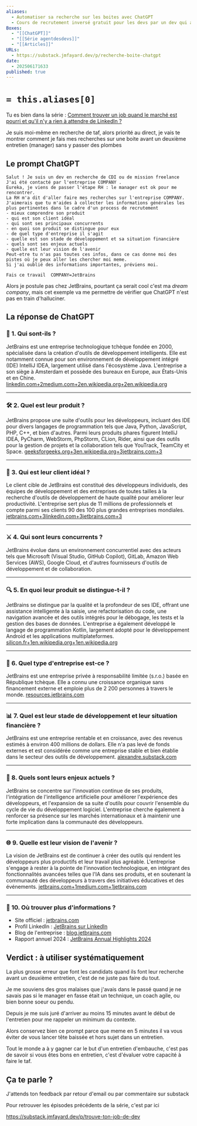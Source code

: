 ```yaml
---
aliases:
  - Automatiser sa recherche sur les boites avec ChatGPT
  - Cours de recrutement inversé gratuit pour les devs par un dev qui a fait du recrutement
Boxes:
  - "[[ChatGPT]]"
  - "[[Série agentdesdevs]]"
  - "[[Articles]]"
URLs:
  - https://substack.jmfayard.dev/p/recherche-boite-chatgpt
date:
  - 202506171633
published: true
---
```

# `= this.aliases[0]`

Tu es bien dans la série : [Comment trouver un job quand le marché est pourri et qu'il n'y a rien à attendre de LinkedIn ?](https://substack.jmfayard.dev/p/trouve-ton-job-de-dev)

Je suis moi-même en recherche de taf, alors priorité au direct, je vais te montrer comment je fais mes recherches sur une boite avant un deuxième entretien (manager) sans y passer des plombes

## Le prompt ChatGPT

```
Salut ! Je suis un dev en recherche de CDI ou de mission freelance
J'ai été contacté par l'entreprise COMPANY . 
Eureka, je viens de passer l'étape RH : le manager est ok pour me rencontrer. 
La RH m'a dit d'aller faire mes recherches sur l'entreprise COMPANY.
J'aimerais que tu m'aides à collecter les informations générales les plus pertinentes dans le cadre d'un process de recrutement
- mieux comprendre son produit
- qui est son client idéal
- qui sont ses principaux concurrents
- en quoi son produit se distingue pour eux
- de quel type d'entreprise il s'agit
- quelle est son stade de développement et sa situation financière
- quels sont ses enjeux actuels
- quelle est leur vision de l'avenir
Peut-etre tu n'as pas toutes ces infos, dans ce cas donne moi des pistes où je peux aller les chercher moi meme. 
Si j'ai oublié des informations importantes, préviens moi. 

Fais ce travail  COMPANY=JetBrains
```

Alors je postule pas chez JetBrains, pourtant ça serait cool c'est ma *dream company*, mais cet exemple va me permettre de vérifier que ChatGPT n'est pas en train d'halluciner.

## La réponse de ChatGPT

### 🧭 1. **Qui sont-ils ?**

JetBrains est une entreprise technologique tchèque fondée en 2000, spécialisée dans la création d'outils de développement intelligents. Elle est notamment connue pour son environnement de développement intégré (IDE) IntelliJ IDEA, largement utilisé dans l'écosystème Java. L'entreprise a son siège à Amsterdam et possède des bureaux en Europe, aux États-Unis et en Chine. [linkedin.com+2medium.com+2en.wikipedia.org+2](https://medium.com/%40AlexanderObregon/an-introduction-to-jetbrains-a-powerful-suite-for-developers-6757639c2fe0?utm_source=chatgpt.com)[en.wikipedia.org](https://en.wikipedia.org/wiki/JetBrains?utm_source=chatgpt.com)

---
### 🛠️ 2. **Quel est leur produit ?**

JetBrains propose une suite d'outils pour les développeurs, incluant des IDE pour divers langages de programmation tels que Java, Python, JavaScript, PHP, C++, et bien d'autres. Parmi leurs produits phares figurent IntelliJ IDEA, PyCharm, WebStorm, PhpStorm, CLion, Rider, ainsi que des outils pour la gestion de projets et la collaboration tels que YouTrack, TeamCity et Space. [geeksforgeeks.org+3en.wikipedia.org+3jetbrains.com+3](https://en.wikipedia.org/wiki/JetBrains?utm_source=chatgpt.com)

---

### 🎯 3. **Qui est leur client idéal ?**

Le client cible de JetBrains est constitué des développeurs individuels, des équipes de développement et des entreprises de toutes tailles à la recherche d'outils de développement de haute qualité pour améliorer leur productivité. L'entreprise sert plus de 11 millions de professionnels et compte parmi ses clients 90 des 100 plus grandes entreprises mondiales. [jetbrains.com+3linkedin.com+3jetbrains.com+3](https://www.linkedin.com/company/jetbrains?utm_source=chatgpt.com)

---

### ⚔️ 4. **Qui sont leurs concurrents ?**

JetBrains évolue dans un environnement concurrentiel avec des acteurs tels que Microsoft (Visual Studio, GitHub Copilot), GitLab, Amazon Web Services (AWS), Google Cloud, et d'autres fournisseurs d'outils de développement et de collaboration.

---

### 🔍 5. **En quoi leur produit se distingue-t-il ?**

JetBrains se distingue par la qualité et la profondeur de ses IDE, offrant une assistance intelligente à la saisie, une refactorisation du code, une navigation avancée et des outils intégrés pour le débogage, les tests et la gestion des bases de données. L'entreprise a également développé le langage de programmation Kotlin, largement adopté pour le développement Android et les applications multiplateformes. [silicon.fr+1en.wikipedia.org+1](https://www.silicon.fr/Thematique/actualites-1367/Breves/JetBrains-pousse-un-LLM-local-pour-la-saisie-semi-automatique-459370.htm?utm_source=chatgpt.com)[en.wikipedia.org](https://en.wikipedia.org/wiki/JetBrains?utm_source=chatgpt.com)

---

### 🏢 6. **Quel type d'entreprise est-ce ?**

JetBrains est une entreprise privée à responsabilité limitée (s.r.o.) basée en République tchèque. Elle a connu une croissance organique sans financement externe et emploie plus de 2 200 personnes à travers le monde. [resources.jetbrains.com](https://resources.jetbrains.com/storage/products/jetbrains/docs/jetbrains_corporate_overview_compact.pdf?utm_source=chatgpt.com)

---

### 📊 7. **Quel est leur stade de développement et leur situation financière ?**

JetBrains est une entreprise rentable et en croissance, avec des revenus estimés à environ 400 millions de dollars. Elle n'a pas levé de fonds externes et est considérée comme une entreprise stable et bien établie dans le secteur des outils de développement. [alexandre.substack.com](https://alexandre.substack.com/p/jetbrains-bootstrapping-a-400m-revenues?utm_source=chatgpt.com)

---

### 🔮 8. **Quels sont leurs enjeux actuels ?**

JetBrains se concentre sur l'innovation continue de ses produits, l'intégration de l'intelligence artificielle pour améliorer l'expérience des développeurs, et l'expansion de sa suite d'outils pour couvrir l'ensemble du cycle de vie du développement logiciel. L'entreprise cherche également à renforcer sa présence sur les marchés internationaux et à maintenir une forte implication dans la communauté des développeurs.

---

### 🌐 9. **Quelle est leur vision de l'avenir ?**

La vision de JetBrains est de continuer à créer des outils qui rendent les développeurs plus productifs et leur travail plus agréable. L'entreprise s'engage à rester à la pointe de l'innovation technologique, en intégrant des fonctionnalités avancées telles que l'IA dans ses produits, et en soutenant la communauté des développeurs à travers des initiatives éducatives et des événements. [jetbrains.com+1medium.com+1](https://www.jetbrains.com/lp/annualreport-2024/?utm_source=chatgpt.com)[jetbrains.com](https://www.jetbrains.com/company/commitment/?utm_source=chatgpt.com)

---

### 🔗 10. **Où trouver plus d'informations ?**

- Site officiel : [jetbrains.com](https://www.jetbrains.com/)
- Profil LinkedIn : [JetBrains sur LinkedIn](https://www.linkedin.com/company/jetbrains)
- Blog de l'entreprise : [blog.jetbrains.com](https://blog.jetbrains.com/)
- Rapport annuel 2024 : [JetBrains Annual Highlights 2024](https://www.jetbrains.com/lp/annualreport-2024/)


## Verdict : à utiliser systématiquement

La plus grosse erreur que font les candidats quand ils font leur recherche avant un deuxième entretien, c'est de ne juste pas faire du tout. 

Je me souviens des gros malaises que j'avais dans le passé quand je ne savais pas si le manager en fasse était un technique, un coach agile, ou bien bonne soeur ou pendu.

Depuis je me suis juré d'arriver au moins 15 minutes avant le début de l'entretien pour me rappeler un minimum du contexte. 

Alors conservez bien ce prompt parce que meme en 5 minutes il va vous éviter de vous lancer tête baissée et hors sujet dans un entretien.

Tout le monde a à y gagner car le but d'un entretien d'embauche, c'est pas de savoir si vous êtes bons en entretien, c'est d'évaluer votre capacité à faire le taf. 


## Ça te parle ?

J'attends ton feedback par retour d'email ou par commentaire sur substack

Pour retrouver les épisodes précédents de la série, c'est par ici

https://substack.jmfayard.dev/p/trouve-ton-job-de-dev